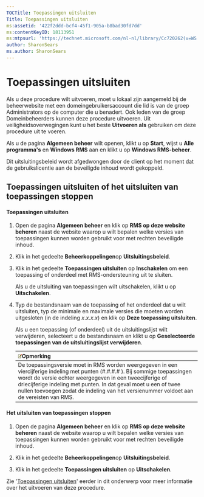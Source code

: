 ```yaml
---
TOCTitle: Toepassingen uitsluiten
Title: Toepassingen uitsluiten
ms:assetid: '422f2ddd-bcf4-45f1-905a-b8bad30fd7dd'
ms:contentKeyID: 18113951
ms:mtpsurl: 'https://technet.microsoft.com/nl-nl/library/Cc720262(v=WS.10)'
author: SharonSears
ms.author: SharonSears
---
```


Toepassingen uitsluiten
=======================

Als u deze procedure wilt uitvoeren, moet u lokaal zijn aangemeld bij de beheerwebsite met een domeingebruikersaccount die lid is van de groep Administrators op de computer die u benadert. Ook leden van de groep Domeinbeheerders kunnen deze procedure uitvoeren. Uit veiligheidsoverwegingen kunt u het beste **Uitvoeren als** gebruiken om deze procedure uit te voeren.

Als u de pagina **Algemeen beheer** wilt openen, klikt u op **Start**, wijst u **Alle programma's** en **Windows RMS** aan en klikt u op **Windows RMS-beheer**.

Dit uitsluitingsbeleid wordt afgedwongen door de client op het moment dat de gebruikslicentie aan de beveiligde inhoud wordt gekoppeld.

Toepassingen uitsluiten of het uitsluiten van toepassingen stoppen
------------------------------------------------------------------

#### Toepassingen uitsluiten

1.  Open de pagina **Algemeen beheer** en klik op **RMS op deze website beheren** naast de website waarop u wilt bepalen welke versies van toepassingen kunnen worden gebruikt voor met rechten beveiligde inhoud.

2.  Klik in het gedeelte **Beheerkoppelingen**op **Uitsluitingsbeleid**.

3.  Klik in het gedeelte **Toepassingen uitsluiten** op **Inschakelen** om een toepassing of onderdeel met RMS-ondersteuning uit te sluiten.

    Als u de uitsluiting van toepassingen wilt uitschakelen, klikt u op **Uitschakelen**.

4.  Typ de bestandsnaam van de toepassing of het onderdeel dat u wilt uitsluiten, typ de minimale en maximale versies die moeten worden uitgesloten (in de indeling *x*.*x*.*x*.*x*) en klik op **Deze toepassing uitsluiten**.

    Als u een toepassing (of onderdeel) uit de uitsluitingslijst wilt verwijderen, selecteert u de bestandsnaam en klikt u op **Geselecteerde toepassingen van de uitsluitingslijst verwijderen**.

    | ![](/security-updates/images/Cc720262.note(WS.10).gif)Opmerking                                                                                                                                                                                                                                                                                    |
    |---------------------------------------------------------------------------------------------------------------------------------------------------------------------------------------------------------------------------------------------------------------------------------------------------------------------------------------------------------------|
    | De toepassingsversie moet in RMS worden weergegeven in een viercijferige indeling met punten (\#.\#.\#.\# ). Bij sommige toepassingen wordt de versie echter weergegeven in een tweecijferige of driecijferige indeling met punten. In dat geval moet u een of twee nullen toevoegen zodat de indeling van het versienummer voldoet aan de vereisten van RMS. |

#### Het uitsluiten van toepassingen stoppen

1.  Open de pagina **Algemeen beheer** en klik op **RMS op deze website beheren** naast de website waarop u wilt bepalen welke versies van toepassingen kunnen worden gebruikt voor met rechten beveiligde inhoud.

2.  Klik in het gedeelte **Beheerkoppelingen**op **Uitsluitingsbeleid**.

3.  Klik in het gedeelte **Toepassingen uitsluiten** op **Uitschakelen**.

Zie '[Toepassingen uitsluiten](https://technet.microsoft.com/b68ae4b2-b9ba-44ae-90cb-c88df600ec86)' eerder in dit onderwerp voor meer informatie over het uitvoeren van deze procedure.

